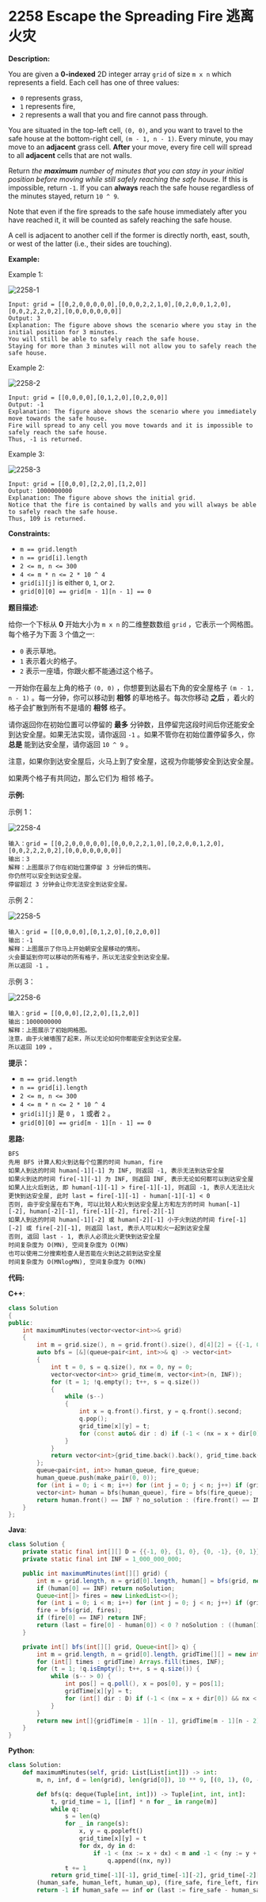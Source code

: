 # 2258 Escape the Spreading Fire 逃离火灾

__Description:__

You are given a __0-indexed__ 2D integer array `grid` of size `m x n` which represents a field. Each cell has one of three values:

- `0` represents grass,
- `1` represents fire,
- `2` represents a wall that you and fire cannot pass through.

You are situated in the top-left cell, `(0, 0)`, and you want to travel to the safe house at the bottom-right cell, `(m - 1, n - 1)`. Every minute, you may move to an __adjacent__ grass cell. __After__ your move, every fire cell will spread to all __adjacent__ cells that are not walls.

Return _the __maximum__ number of minutes that you can stay in your initial position before moving while still safely reaching the safe house_. If this is impossible, return `-1`. If you can __always__ reach the safe house regardless of the minutes stayed, return `10 ^ 9`.

Note that even if the fire spreads to the safe house immediately after you have reached it, it will be counted as safely reaching the safe house.

A cell is adjacent to another cell if the former is directly north, east, south, or west of the latter (i.e., their sides are touching).

__Example:__

Example 1:

![2258-1](https://assets.leetcode.com/uploads/2022/03/10/ex1new.jpg)

```text
Input: grid = [[0,2,0,0,0,0,0],[0,0,0,2,2,1,0],[0,2,0,0,1,2,0],[0,0,2,2,2,0,2],[0,0,0,0,0,0,0]]
Output: 3
Explanation: The figure above shows the scenario where you stay in the initial position for 3 minutes.
You will still be able to safely reach the safe house.
Staying for more than 3 minutes will not allow you to safely reach the safe house.
```

Example 2:

![2258-2](https://assets.leetcode.com/uploads/2022/03/10/ex2new2.jpg)

```text
Input: grid = [[0,0,0,0],[0,1,2,0],[0,2,0,0]]
Output: -1
Explanation: The figure above shows the scenario where you immediately move towards the safe house.
Fire will spread to any cell you move towards and it is impossible to safely reach the safe house.
Thus, -1 is returned.
```

Example 3:

![2258-3](https://assets.leetcode.com/uploads/2022/03/10/ex3new.jpg)

```text
Input: grid = [[0,0,0],[2,2,0],[1,2,0]]
Output: 1000000000
Explanation: The figure above shows the initial grid.
Notice that the fire is contained by walls and you will always be able to safely reach the safe house.
Thus, 109 is returned.
```

__Constraints:__

- `m == grid.length`
- `n == grid[i].length`
- `2 <= m, n <= 300`
- `4 <= m * n <= 2 * 10 ^ 4`
- `grid[i][j]` is either `0`, `1`, or `2`.
- `grid[0][0] == grid[m - 1][n - 1] == 0`

__题目描述:__

给你一个下标从 __0__ 开始大小为 `m x n` 的二维整数数组 `grid` ，它表示一个网格图。每个格子为下面 3 个值之一:

- `0` 表示草地。
- `1` 表示着火的格子。
- `2` 表示一座墙，你跟火都不能通过这个格子。

一开始你在最左上角的格子 `(0, 0)` ，你想要到达最右下角的安全屋格子 `(m - 1, n - 1)` 。每一分钟，你可以移动到 __相邻__ 的草地格子。每次你移动 __之后__ ，着火的格子会扩散到所有不是墙的 __相邻__ 格子。

请你返回你在初始位置可以停留的 __最多__ 分钟数，且停留完这段时间后你还能安全到达安全屋。如果无法实现，请你返回 `-1` 。如果不管你在初始位置停留多久，你 __总是__ 能到达安全屋，请你返回 `10 ^ 9` 。

注意，如果你到达安全屋后，火马上到了安全屋，这视为你能够安全到达安全屋。

如果两个格子有共同边，那么它们为 相邻 格子。

__示例:__

示例 1：

![2258-4](https://assets.leetcode.com/uploads/2022/03/10/ex1new.jpg)

```text
输入：grid = [[0,2,0,0,0,0,0],[0,0,0,2,2,1,0],[0,2,0,0,1,2,0],[0,0,2,2,2,0,2],[0,0,0,0,0,0,0]]
输出：3
解释：上图展示了你在初始位置停留 3 分钟后的情形。
你仍然可以安全到达安全屋。
停留超过 3 分钟会让你无法安全到达安全屋。
```

示例 2：

![2258-5](https://assets.leetcode.com/uploads/2022/03/10/ex2new2.jpg)

```text
输入：grid = [[0,0,0,0],[0,1,2,0],[0,2,0,0]]
输出：-1
解释：上图展示了你马上开始朝安全屋移动的情形。
火会蔓延到你可以移动的所有格子，所以无法安全到达安全屋。
所以返回 -1 。
```

示例 3：

![2258-6](https://assets.leetcode.com/uploads/2022/03/10/ex3new.jpg)

```text
输入：grid = [[0,0,0],[2,2,0],[1,2,0]]
输出：1000000000
解释：上图展示了初始网格图。
注意，由于火被墙围了起来，所以无论如何你都能安全到达安全屋。
所以返回 109 。
```

__提示：__

- `m == grid.length`
- `n == grid[i].length`
- `2 <= m, n <= 300`
- `4 <= m * n <= 2 * 10 ^ 4`
- `grid[i][j]` 是 `0` ， `1` 或者 `2` 。
- `grid[0][0] == grid[m - 1][n - 1] == 0`

__思路:__

```text
BFS
先用 BFS 计算人和火到达每个位置的时间 human, fire
如果人到达的时间 human[-1][-1] 为 INF, 则返回 -1, 表示无法到达安全屋
如果火到达的时间 fire[-1][-1] 为 INF, 则返回 INF, 表示无论如何都可以到达安全屋
如果人比火后到达, 即 human[-1][-1] > fire[-1][-1], 则返回 -1, 表示人无法比火更快到达安全屋, 此时 last = fire[-1][-1] - human[-1][-1] < 0
否则, 由于安全屋在右下角, 可以比较人和火到达安全屋上方和左方的时间 human[-1][-2], human[-2][-1], fire[-1][-2], fire[-2][-1]
如果人到达的时间 human[-1][-2] 或 human[-2][-1] 小于火到达的时间 fire[-1][-2] 或 fire[-2][-1], 则返回 last, 表示人可以和火一起到达安全屋
否则, 返回 last - 1, 表示人必须比火更快到达安全屋
时间复杂度为 O(MN), 空间复杂度为 O(MN)
也可以使用二分搜索检查人是否能在火到达之前到达安全屋
时间复杂度为 O(MNlogMN), 空间复杂度为 O(MN)
```

__代码:__

__C++__:

```C++
class Solution 
{
public:
    int maximumMinutes(vector<vector<int>>& grid) 
    {
        int m = grid.size(), n = grid.front().size(), d[4][2] = {{-1, 0}, {1, 0}, {0, -1}, {0, 1}}, INF = 1e9, no_solution = -1, last = 0;
        auto bfs = [&](queue<pair<int, int>>& q) -> vector<int> 
        {
            int t = 0, s = q.size(), nx = 0, ny = 0;
            vector<vector<int>> grid_time(m, vector<int>(n, INF));
            for (t = 1; !q.empty(); t++, s = q.size()) 
            {
                while (s--) 
                {
                    int x = q.front().first, y = q.front().second;
                    q.pop();
                    grid_time[x][y] = t;
                    for (const auto& dir : d) if (-1 < (nx = x + dir[0]) and nx < m and -1 < (ny = y + dir[1]) and ny < n and grid_time[nx][ny] == INF and !grid[nx][ny]) q.push(make_pair(nx, ny));
                }
            }
            return vector<int>{grid_time.back().back(), grid_time.back()[n - 2], grid_time[m - 2].back()};
        };
        queue<pair<int, int>> human_queue, fire_queue;
        human_queue.push(make_pair(0, 0));
        for (int i = 0; i < m; i++) for (int j = 0; j < n; j++) if (grid[i][j] == 1) fire_queue.push(make_pair(i, j));
        vector<int> human = bfs(human_queue), fire = bfs(fire_queue);
        return human.front() == INF ? no_solution : (fire.front() == INF ? INF : ((last = fire.front() - human.front()) < 0 ? no_solution : last - ((human[1] == INF or human[1] + last >= fire[1]) and (human[2] == INF or human[2] + last >= fire[2]))));
    }
};
```

__Java__:

```Java
class Solution {
    private static final int[][] D = {{-1, 0}, {1, 0}, {0, -1}, {0, 1}};
    private static final int INF = 1_000_000_000;

    public int maximumMinutes(int[][] grid) {
        int m = grid.length, n = grid[0].length, human[] = bfs(grid, new LinkedList(Arrays.asList(new int[]{0, 0}))), fire[] = new int[3], last = 0, noSolution = -1;
        if (human[0] == INF) return noSolution;
        Queue<int[]> fires = new LinkedList<>();
        for (int i = 0; i < m; i++) for (int j = 0; j < n; j++) if (grid[i][j] == 1) fires.offer(new int[]{i, j});
        fire = bfs(grid, fires);
        if (fire[0] == INF) return INF;
        return (last = fire[0] - human[0]) < 0 ? noSolution : ((human[1] != INF && human[1] + last < fire[1]) || (human[2] != INF && human[2] + last < fire[2]) ? last : last - 1);
    }

    private int[] bfs(int[][] grid, Queue<int[]> q) {
        int m = grid.length, n = grid[0].length, gridTime[][] = new int[m][n], t = 0, s = q.size(), nx = 0, ny = 0;
        for (int[] times : gridTime) Arrays.fill(times, INF);
        for (t = 1; !q.isEmpty(); t++, s = q.size()) {
            while (s-- > 0) {
                int pos[] = q.poll(), x = pos[0], y = pos[1];
                gridTime[x][y] = t;
                for (int[] dir : D) if (-1 < (nx = x + dir[0]) && nx < m && -1 < (ny = y + dir[1]) && ny < n && gridTime[nx][ny] == INF && grid[nx][ny] == 0) q.offer(new int[]{nx, ny});
            }
        }
        return new int[]{gridTime[m - 1][n - 1], gridTime[m - 1][n - 2], gridTime[m - 2][n - 1]};
    }
}
```

__Python__:

```Python
class Solution:
    def maximumMinutes(self, grid: List[List[int]]) -> int:
        m, n, inf, d = len(grid), len(grid[0]), 10 ** 9, [(0, 1), (0, -1), (1, 0), (-1, 0)]

        def bfs(q: deque(Tuple[int, int])) -> Tuple[int, int, int]:
            t, grid_time = 1, [[inf] * n for _ in range(m)]
            while q:
                s = len(q)
                for _ in range(s):
                    x, y = q.popleft()
                    grid_time[x][y] = t
                    for dx, dy in d:
                        if -1 < (nx := x + dx) < m and -1 < (ny := y + dy) < n and grid_time[nx][ny] == inf and not grid[nx][ny]:
                            q.append((nx, ny))
                t += 1
            return grid_time[-1][-1], grid_time[-1][-2], grid_time[-2][-1]
        (human_safe, human_left, human_up), (fire_safe, fire_left, fire_up) = bfs(deque([(0, 0)])), bfs(deque([(i, j) for i in range(m) for j in range(n) if grid[i][j] == 1]))
        return -1 if human_safe == inf or (last := fire_safe - human_safe) < 0 else inf if fire_safe == inf else last if (human_left != inf and human_left + last < fire_left) or (human_up != inf and human_up + last < fire_up) else last - 1
```
